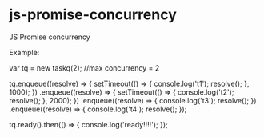 # js-promise-concurrency
JS Promise concurrency

Example:

  var tq = new taskq(2);        //max concurrency = 2

  tq.enqueue((resolve) => {
    setTimeout(() => {
      console.log('t1');
      resolve();
    }, 1000);
  })
  .enqueue((resolve) => {
    setTimeout(() => {
      console.log('t2');
      resolve();
    }, 2000);
  })
  .enqueue((resolve) => {
    console.log('t3');
    resolve();
  })
  .enqueue((resolve) => {
    console.log('t4');
    resolve();
  });

  tq.ready().then(() => {
    console.log('ready!!!!');
  });
